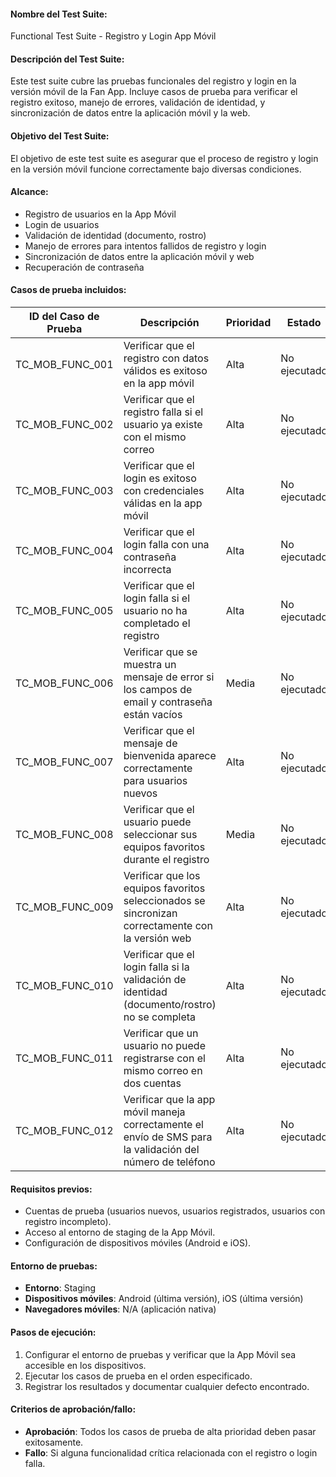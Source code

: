 #### **Nombre del Test Suite:**

Functional Test Suite - Registro y Login App Móvil

#### **Descripción del Test Suite:**

Este test suite cubre las pruebas funcionales del registro y login en la versión móvil de la Fan App. Incluye casos de prueba para verificar el registro exitoso, manejo de errores, validación de identidad, y sincronización de datos entre la aplicación móvil y la web.

#### **Objetivo del Test Suite:**

El objetivo de este test suite es asegurar que el proceso de registro y login en la versión móvil funcione correctamente bajo diversas condiciones.

#### **Alcance:**

- Registro de usuarios en la App Móvil
- Login de usuarios
- Validación de identidad (documento, rostro)
- Manejo de errores para intentos fallidos de registro y login
- Sincronización de datos entre la aplicación móvil y web
- Recuperación de contraseña

#### **Casos de prueba incluidos:**

| **ID del Caso de Prueba** | **Descripción**                                                                                           | **Prioridad** | **Estado**   |
| ------------------------- | --------------------------------------------------------------------------------------------------------- | ------------- | ------------ |
| TC_MOB_FUNC_001           | Verificar que el registro con datos válidos es exitoso en la app móvil                                    | Alta          | No ejecutado |
| TC_MOB_FUNC_002           | Verificar que el registro falla si el usuario ya existe con el mismo correo                               | Alta          | No ejecutado |
| TC_MOB_FUNC_003           | Verificar que el login es exitoso con credenciales válidas en la app móvil                                | Alta          | No ejecutado |
| TC_MOB_FUNC_004           | Verificar que el login falla con una contraseña incorrecta                                                | Alta          | No ejecutado |
| TC_MOB_FUNC_005           | Verificar que el login falla si el usuario no ha completado el registro                                   | Alta          | No ejecutado |
| TC_MOB_FUNC_006           | Verificar que se muestra un mensaje de error si los campos de email y contraseña están vacíos             | Media         | No ejecutado |
| TC_MOB_FUNC_007           | Verificar que el mensaje de bienvenida aparece correctamente para usuarios nuevos                         | Alta          | No ejecutado |
| TC_MOB_FUNC_008           | Verificar que el usuario puede seleccionar sus equipos favoritos durante el registro                      | Media         | No ejecutado |
| TC_MOB_FUNC_009           | Verificar que los equipos favoritos seleccionados se sincronizan correctamente con la versión web         | Alta          | No ejecutado |
| TC_MOB_FUNC_010           | Verificar que el login falla si la validación de identidad (documento/rostro) no se completa              | Alta          | No ejecutado |
| TC_MOB_FUNC_011           | Verificar que un usuario no puede registrarse con el mismo correo en dos cuentas                          | Alta          | No ejecutado |
| TC_MOB_FUNC_012           | Verificar que la app móvil maneja correctamente el envío de SMS para la validación del número de teléfono | Alta          | No ejecutado |

#### **Requisitos previos:**

- Cuentas de prueba (usuarios nuevos, usuarios registrados, usuarios con registro incompleto).
- Acceso al entorno de staging de la App Móvil.
- Configuración de dispositivos móviles (Android e iOS).

#### **Entorno de pruebas:**

- **Entorno**: Staging
- **Dispositivos móviles**: Android (última versión), iOS (última versión)
- **Navegadores móviles**: N/A (aplicación nativa)

#### **Pasos de ejecución:**

1. Configurar el entorno de pruebas y verificar que la App Móvil sea accesible en los dispositivos.
2. Ejecutar los casos de prueba en el orden especificado.
3. Registrar los resultados y documentar cualquier defecto encontrado.

#### **Criterios de aprobación/fallo:**

- **Aprobación**: Todos los casos de prueba de alta prioridad deben pasar exitosamente.
- **Fallo**: Si alguna funcionalidad crítica relacionada con el registro o login falla.